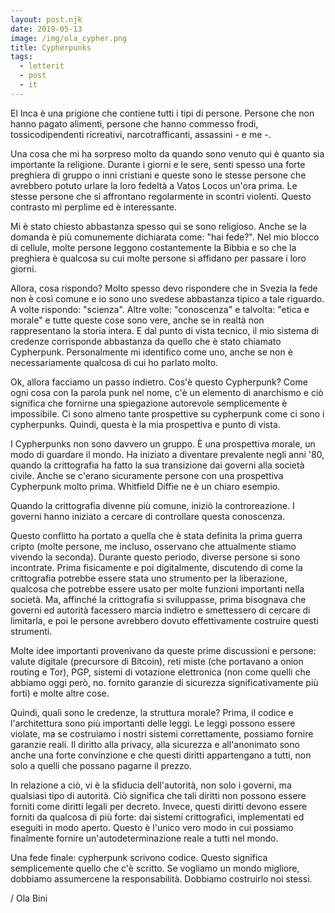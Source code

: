 ```yaml
---
layout: post.njk
date: 2019-05-13
image: /img/ola_cypher.png
title: Cypherpunks
tags:
  - letterit
  - post
  - it
---
```


El Inca è una prigione che contiene tutti i tipi di persone. Persone che non hanno pagato alimenti, persone che hanno commesso frodi, tossicodipendenti ricreativi, narcotrafficanti, assassini - e me -.

Una cosa che mi ha sorpreso molto da quando sono venuto qui è quanto sia importante la religione. Durante i giorni e le sere, senti spesso una forte preghiera di gruppo o inni cristiani e queste sono le stesse persone che avrebbero potuto urlare la loro fedeltà a Vatos Locos un'ora prima. Le stesse persone che si affrontano regolarmente in scontri violenti. Questo contrasto mi perplime ed è interessante.

Mi è stato chiesto abbastanza spesso qui se sono religioso. Anche se la domanda è più comunemente dichiarata come: "hai fede?". Nel mio blocco di cellule, molte persone leggono costantemente la Bibbia e so che la preghiera è qualcosa su cui molte persone si affidano per passare i loro giorni.

Allora, cosa rispondo? Molto spesso devo rispondere che in Svezia la fede non è così comune e io sono uno svedese abbastanza tipico a tale riguardo. A volte rispondo: "scienza". Altre volte: "conoscenza" e talvolta: "etica e morale" e tutte queste cose sono vere, anche se in realtà non rappresentano la storia intera. E dal punto di vista tecnico, il mio sistema di credenze corrisponde abbastanza da quello che è stato chiamato Cypherpunk. Personalmente mi identifico come uno, anche se non è necessariamente qualcosa di cui ho parlato molto.

Ok, allora facciamo un passo indietro. Cos'è questo Cypherpunk? Come ogni cosa con la parola punk nel nome, c'è un elemento di anarchismo e ciò significa che fornirne una spiegazione autorevole semplicemente è impossibile. Ci sono almeno tante prospettive su cypherpunk come ci sono i cypherpunks. Quindi, questa è la mia prospettiva e punto di vista.

I Cypherpunks non sono davvero un gruppo. È una prospettiva morale, un modo di guardare il mondo. Ha iniziato a diventare prevalente negli anni '80, quando la crittografia ha fatto la sua transizione dai governi alla società civile. Anche se c'erano sicuramente persone con una prospettiva Cypherpunk molto prima. Whitfield Diffie ne è un chiaro esempio.

Quando la crittografia divenne più comune, iniziò la controreazione. I governi hanno iniziato a cercare di controllare questa conoscenza.

Questo conflitto ha portato a quella che è stata definita la prima guerra cripto (molte persone, me incluso, osservano che attualmente stiamo vivendo la seconda). Durante questo periodo, diverse persone si sono incontrate. Prima fisicamente e poi digitalmente, discutendo di come la crittografia potrebbe essere stata uno strumento per la liberazione, qualcosa che potrebbe essere usato per molte funzioni importanti nella società. Ma, affinché la crittografia si sviluppasse, prima bisognava che governi ed autorità facessero marcia indietro e smettessero di cercare di limitarla, e poi le persone avrebbero dovuto effettivamente costruire questi strumenti.

Molte idee importanti provenivano da queste prime discussioni e persone: valute digitale (precursore di Bitcoin), reti miste (che portavano a onion routing e Tor), PGP, sistemi di votazione elettronica (non come quelli che abbiamo oggi però, no. fornito garanzie di sicurezza significativamente più forti) e molte altre cose.

Quindi, quali sono le credenze, la struttura morale? Prima, il codice e l'architettura sono più importanti delle leggi. Le leggi possono essere violate, ma se costruiamo i nostri sistemi correttamente, possiamo fornire garanzie reali. Il diritto alla privacy, alla sicurezza e all'anonimato sono anche una forte convinzione e che questi diritti appartengano a tutti, non solo a quelli che possano pagarne il prezzo.

In relazione a ciò, vi è la sfiducia dell'autorità, non solo i governi, ma qualsiasi tipo di autorità. Ciò significa che tali diritti non possono essere forniti come diritti legali per decreto. Invece, questi diritti devono essere forniti da qualcosa di più forte: dai sistemi crittografici, implementati ed eseguiti in modo aperto. Questo è l'unico vero modo in cui possiamo finalmente fornire un'autodeterminazione reale a tutti nel mondo.

Una fede finale: cypherpunk scrivono codice. Questo significa semplicemente quello che c'è scritto. Se vogliamo un mondo migliore, dobbiamo assumercene la responsabilità. Dobbiamo costruirlo noi stessi.

/ Ola Bini